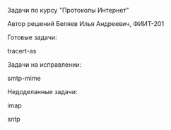 Задачи по курсу "Протоколы Интернет"

Автор решений Беляев Илья Андреевич, ФИИТ-201 

Готовые задачи:

tracert-as


Задачи на исправлении:

smtp-mime


Недоделанные задачи: 

imap 

sntp
